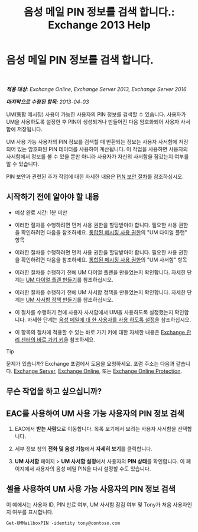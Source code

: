 ﻿---
title: '음성 메일 PIN 정보를 검색 합니다.: Exchange 2013 Help'
TOCTitle: 음성 메일 PIN 정보를 검색 합니다.
ms:assetid: 01517cca-99fe-46b2-b586-19e8d2707728
ms:mtpsurl: https://technet.microsoft.com/ko-kr/library/Aa995900(v=EXCHG.150)
ms:contentKeyID: 54651775
ms.date: 05/22/2018
mtps_version: v=EXCHG.150
ms.translationtype: MT
---

# 음성 메일 PIN 정보를 검색 합니다.

 

_**적용 대상:** Exchange Online, Exchange Server 2013, Exchange Server 2016_

_**마지막으로 수정된 항목:** 2013-04-03_

UM(통합 메시징) 사용이 가능한 사용자의 PIN 정보를 검색할 수 있습니다. 사용자가 UM을 사용하도록 설정한 후 PIN이 생성되거나 만들어진 다음 암호화되어 사용자 사서함에 저장됩니다.

UM 사용 가능 사용자의 PIN 정보를 검색할 때 반환되는 정보는 사용자 사서함에 저장되어 있는 암호화된 PIN 데이터를 사용하여 계산됩니다. 이 작업을 사용하면 사용자의 사서함에서 정보를 볼 수 있을 뿐만 아니라 사용자가 자신의 사서함을 잠갔는지 여부를 알 수 있습니다.

PIN 보안과 관련된 추가 작업에 대한 자세한 내용은 [PIN 보안 절차](pin-security-procedures-exchange-2013-help.md)를 참조하십시오.

## 시작하기 전에 알아야 할 내용

  - 예상 완료 시간: 1분 미만

  - 이러한 절차를 수행하려면 먼저 사용 권한을 할당받아야 합니다. 필요한 사용 권한을 확인하려면 다음을 참조하세요. [통합된 메시징 사용 권한](unified-messaging-permissions-exchange-2013-help.md)의 "UM 다이얼 플랜" 항목

  - 이러한 절차를 수행하려면 먼저 사용 권한을 할당받아야 합니다. 필요한 사용 권한을 확인하려면 다음을 참조하세요. [통합된 메시징 사용 권한](unified-messaging-permissions-exchange-2013-help.md)의 "UM 사서함" 항목

  - 이러한 절차를 수행하기 전에 UM 다이얼 플랜을 만들었는지 확인합니다. 자세한 단계는 [UM 다이얼 플랜 만들기](create-a-um-dial-plan-exchange-2013-help.md)를 참조하십시오.

  - 이러한 절차를 수행하기 전에 UM 사서함 정책을 만들었는지 확인합니다. 자세한 단계는 [UM 사서함 정책 만들기](create-a-um-mailbox-policy-exchange-2013-help.md)를 참조하십시오.

  - 이 절차를 수행하기 전에 사용자 사서함에서 UM을 사용하도록 설정했는지 확인합니다. 자세한 단계는 [음성 메일에 대 한 사용자를 사용 하도록 설정](enable-a-user-for-voice-mail-exchange-2013-help.md)을 참조하십시오.

  - 이 항목의 절차에 적용할 수 있는 바로 가기 키에 대한 자세한 내용은 [Exchange 관리 센터의 바로 가기 키](keyboard-shortcuts-in-the-exchange-admin-center-exchange-online-protection-help.md)을 참조하세요.


> [!TIP]
> 문제가 있습니까? Exchange 포럼에서 도움을 요청하세요. 포럼 주소는 다음과 같습니다. <A href="https://go.microsoft.com/fwlink/p/?linkid=60612">Exchange Server</A>, <A href="https://go.microsoft.com/fwlink/p/?linkid=267542">Exchange Online</A>, 또는 <A href="https://go.microsoft.com/fwlink/p/?linkid=285351">Exchange Online Protection</A>.



## 무슨 작업을 하고 싶으십니까?

## EAC를 사용하여 UM 사용 가능 사용자의 PIN 정보 검색

1.  EAC에서 **받는 사람**으로 이동합니다. 목록 보기에서 보려는 사용자 사서함을 선택합니다.

2.  세부 정보 창의 **전화 및 음성 기능**에서 **자세히 보기**를 클릭합니다.

3.  **UM 사서함** 페이지 \> **UM 사서함 설정**에서 사용자의 **PIN 상태**를 확인합니다. 이 페이지에서 사용자의 음성 메일 PIN을 다시 설정할 수도 있습니다.

## 셸을 사용하여 UM 사용 가능 사용자의 PIN 정보 검색

이 예에서는 사용자 ID, PIN 만료 여부, UM 사서함 잠김 여부 및 Tony가 처음 사용자인지 여부를 표시합니다.

    Get-UMMailboxPIN -identity tony@contoso.com

